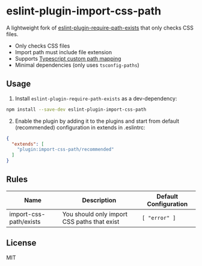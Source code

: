 # eslint-plugin-import-css-path

A lightweight fork of [eslint-plugin-require-path-exists](https://github.com/BohdanTkachenko/eslint-plugin-require-path-exists) that only checks CSS files.

- Only checks CSS files
- Import path must include file extension
- Supports [Typescript custom path
  mapping](https://www.typescriptlang.org/tsconfig#paths) 
- Minimal dependencies (only uses `tsconfig-paths`)

## Usage

1. Install `eslint-plugin-require-path-exists` as a dev-dependency:

```bash
npm install --save-dev eslint-plugin-import-css-path
```

2. Enable the plugin by adding it to the plugins and start from default (recommended) configuration in extends in .eslintrc:

```json
{
  "extends": [
    "plugin:import-css-path/recommended"
  ]
}
```

## Rules

| Name                   | Description                                 | Default Configuration |
| ---                    | ---                                         | ---                   |
| import-css-path/exists | You should only import CSS paths that exist | `[ "error" ]`         |

## License

MIT

